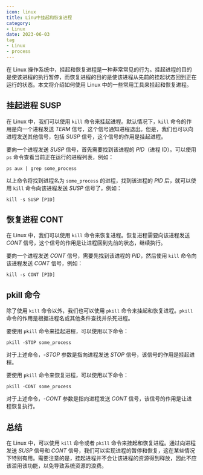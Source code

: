 ```yaml
---
icon: linux
title: Linu中挂起和恢复进程
category: 
- Linux
date: 2023-06-03
tag
- Linux
- process
---
```


在 Linux 操作系统中，挂起和恢复进程是一种非常常见的行为。挂起进程的目的是使该进程的执行暂停，而恢复进程的目的是使该进程从先前的挂起状态回到正在运行的状态。本文将介绍如何使用 Linux 中的一些常用工具来挂起和恢复进程。

<!-- more -->


## 挂起进程 SUSP

在 Linux 中，我们可以使用 `kill` 命令来挂起进程。默认情况下，`kill` 命令的作用是向一个进程发送 *TERM* 信号，这个信号通知进程退出。但是，我们也可以向进程发送其他信号，包括 *SUSP* 信号，这个信号的作用是挂起进程。

要向一个进程发送 *SUSP* 信号，首先需要找到该进程的 *PID*（进程 ID）。可以使用 `ps` 命令查看当前正在运行的进程列表，例如：

```shell
ps aux | grep some_process
```

以上命令将找到进程名为 `some_process` 的进程，找到该进程的 *PID* 后，就可以使用 `kill` 命令向该进程发送 *SUSP* 信号了，例如：

```shell
kill -s SUSP [PID]
```


## 恢复进程 CONT

在 Linux 中，我们可以使用 `kill` 命令来恢复进程。恢复进程需要向该进程发送 *CONT* 信号，这个信号的作用是让进程回到先前的状态，继续执行。

要向一个进程发送 *CONT* 信号，需要先找到该进程的 *PID*，然后使用 `kill` 命令向该进程发送 *CONT* 信号，例如：

```shell
kill -s CONT [PID]
```


## pkill 命令

除了使用 `kill` 命令以外，我们也可以使用 `pkill` 命令来挂起和恢复进程。`pkill` 命令的作用是根据进程名或其他条件查找并杀死进程。

要使用 `pkill` 命令来挂起进程，可以使用以下命令：

```shell
pkill -STOP some_process
```

对于上述命令，*-STOP* 参数是指向进程发送 *STOP* 信号，该信号的作用是挂起进程。

要使用 `pkill` 命令来恢复进程，可以使用以下命令：

```shell
pkill -CONT some_process
```

对于上述命令，*-CONT* 参数是指向进程发送 *CONT* 信号，该信号的作用是让进程恢复执行。

## 总结

在 Linux 中，可以使用 `kill` 命令或者 `pkill` 命令来挂起和恢复进程。通过向进程发送 *SUSP* 信号和 *CONT* 信号，我们可以实现进程的暂停和恢复，这在某些情况下特别有用。需要注意的是，挂起进程并不会让该进程的资源得到释放，因此不应该滥用该功能，以免导致系统资源的浪费。

